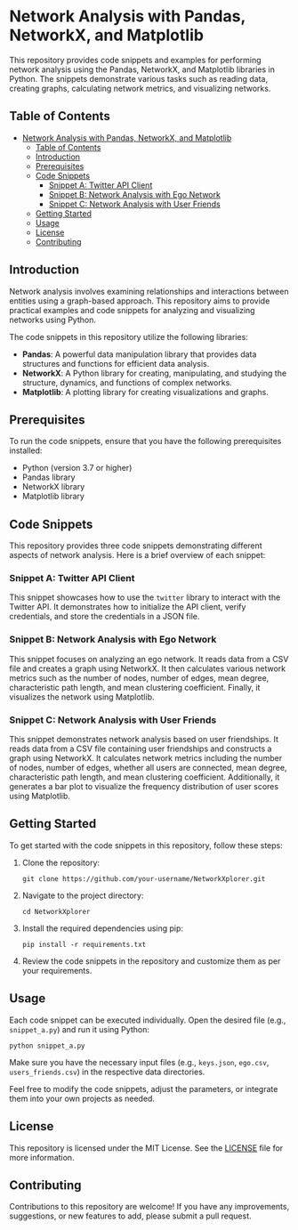 # Network Analysis with Pandas, NetworkX, and Matplotlib

This repository provides code snippets and examples for performing network analysis using the Pandas, NetworkX, and Matplotlib libraries in Python. The snippets demonstrate various tasks such as reading data, creating graphs, calculating network metrics, and visualizing networks. 

## Table of Contents

- [Network Analysis with Pandas, NetworkX, and Matplotlib](#network-analysis-with-pandas-networkx-and-matplotlib)
  - [Table of Contents](#table-of-contents)
  - [Introduction](#introduction)
  - [Prerequisites](#prerequisites)
  - [Code Snippets](#code-snippets)
    - [Snippet A: Twitter API Client](#snippet-a-twitter-api-client)
    - [Snippet B: Network Analysis with Ego Network](#snippet-b-network-analysis-with-ego-network)
    - [Snippet C: Network Analysis with User Friends](#snippet-c-network-analysis-with-user-friends)
  - [Getting Started](#getting-started)
  - [Usage](#usage)
  - [License](#license)
  - [Contributing](#contributing)

## Introduction

Network analysis involves examining relationships and interactions between entities using a graph-based approach. This repository aims to provide practical examples and code snippets for analyzing and visualizing networks using Python.

The code snippets in this repository utilize the following libraries:

- **Pandas**: A powerful data manipulation library that provides data structures and functions for efficient data analysis.
- **NetworkX**: A Python library for creating, manipulating, and studying the structure, dynamics, and functions of complex networks.
- **Matplotlib**: A plotting library for creating visualizations and graphs.

## Prerequisites

To run the code snippets, ensure that you have the following prerequisites installed:

- Python (version 3.7 or higher)
- Pandas library
- NetworkX library
- Matplotlib library

## Code Snippets

This repository provides three code snippets demonstrating different aspects of network analysis. Here is a brief overview of each snippet:

### Snippet A: Twitter API Client

This snippet showcases how to use the `twitter` library to interact with the Twitter API. It demonstrates how to initialize the API client, verify credentials, and store the credentials in a JSON file.

### Snippet B: Network Analysis with Ego Network

This snippet focuses on analyzing an ego network. It reads data from a CSV file and creates a graph using NetworkX. It then calculates various network metrics such as the number of nodes, number of edges, mean degree, characteristic path length, and mean clustering coefficient. Finally, it visualizes the network using Matplotlib.

### Snippet C: Network Analysis with User Friends

This snippet demonstrates network analysis based on user friendships. It reads data from a CSV file containing user friendships and constructs a graph using NetworkX. It calculates network metrics including the number of nodes, number of edges, whether all users are connected, mean degree, characteristic path length, and mean clustering coefficient. Additionally, it generates a bar plot to visualize the frequency distribution of user scores using Matplotlib.

## Getting Started

To get started with the code snippets in this repository, follow these steps:

1. Clone the repository:

   ```
   git clone https://github.com/your-username/NetworkXplorer.git
   ```

2. Navigate to the project directory:

   ```
   cd NetworkXplorer
   ```

3. Install the required dependencies using pip:

   ```
   pip install -r requirements.txt
   ```

4. Review the code snippets in the repository and customize them as per your requirements.

## Usage

Each code snippet can be executed individually. Open the desired file (e.g., `snippet_a.py`) and run it using Python:

```
python snippet_a.py
```

Make sure you have the necessary input files (e.g., `keys.json`, `ego.csv`, `users_friends.csv`) in the respective data directories.

Feel free to modify the code snippets, adjust the parameters, or integrate them into your own projects as needed.

## License

This repository is licensed under the MIT License. See the [LICENSE](LICENSE) file for more information.

## Contributing

Contributions to this repository are welcome! If you have any improvements, suggestions, or new features to add, please submit a pull request.
